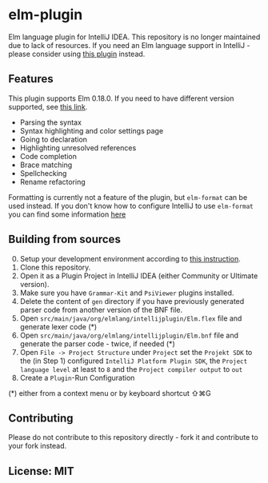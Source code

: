 # elm-plugin
Elm language plugin for IntelliJ IDEA. This repository is no longer maintained due to lack of resources. If you need an Elm language support in IntelliJ - please consider using [this plugin](https://github.com/klazuka/intellij-elm) instead.

## Features

This plugin supports Elm 0.18.0. If you need to have different version supported, see [this link](http://durkiewicz.github.io/elm-plugin/#releases).

- Parsing the syntax
- Syntax highlighting and color settings page
- Going to declaration 
- Highlighting unresolved references
- Code completion
- Brace matching
- Spellchecking
- Rename refactoring

Formatting is currently not a feature of the plugin, but `elm-format` can be used instead. If you don't know how to configure IntelliJ to use `elm-format` you can find some information [here](https://github.com/durkiewicz/elm-plugin/issues/9)

## Building from sources

0. Setup your development environment according to [this instruction](http://www.jetbrains.org/intellij/sdk/docs/basics/getting_started/setting_up_environment.html).
0. Clone this repository.
0. Open it as a Plugin Project in IntelliJ IDEA (either Community or Ultimate version).
0. Make sure you have `Grammar-Kit` and `PsiViewer` plugins installed.
0. Delete the content of `gen` directory if you have previously generated parser code from another version of the BNF file.
0. Open `src/main/java/org/elmlang/intellijplugin/Elm.flex` file and generate lexer code (*)
0. Open `src/main/java/org/elmlang/intellijplugin/Elm.bnf` file and generate the parser code - twice, if needed (*)
0. Open `File -> Project Structure` under `Project` set the `Projekt SDK` to the (in Step 1) configured `IntelliJ Platform Plugin SDK`, the `Project language level` at least to `8` and the `Project compiler output` to `out`
0. Create a `Plugin`-Run Configuration

(*) either from a context menu or by keyboard shortcut ⇧⌘G

## Contributing

Please do not contribute to this repository directly - fork it and contribute to your fork instead.

## License: MIT